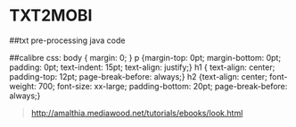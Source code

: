 # TXT2MOBI

##txt pre-processing
java code

##calibre 
css:
    body { margin: 0; }
    p {margin-top: 0pt; margin-bottom: 0pt; padding: 0pt; text-indent: 15pt; text-align: justify;}
    h1 { text-align: center; padding-top: 12pt; page-break-before: always;}
    h2 {text-align: center; font-weight: 700; font-size: xx-large; padding-bottom: 20pt; page-break-before: always;}
	
>http://amalthia.mediawood.net/tutorials/ebooks/look.html
